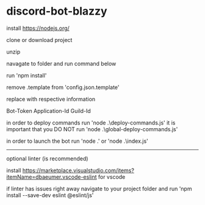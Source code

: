 # discord-bot-blazzy

install https://nodejs.org/

clone or download project

unzip

navagate to folder and run command below

run 'npm install'

remove .template from 'config.json.template'

replace with respective information

Bot-Token
Application-Id
Guild-Id

in order to deploy commands run 'node .\deploy-commands.js' it is important that you DO NOT run 'node .\global-deploy-commands.js'

in order to launch the bot run 'node .' or 'node .\index.js'

--------------------
optional linter (is recommended)

install https://marketplace.visualstudio.com/items?itemName=dbaeumer.vscode-eslint for vscode

if linter has issues right away navigate to your project folder and run 'npm install --save-dev eslint @eslint/js'